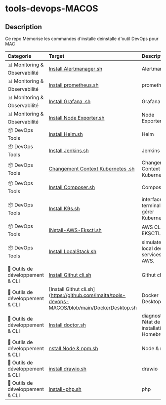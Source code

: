 # tools-devops-MACOS
## Description

Ce repo Mémorise les commandes d'installe deinstalle d'outil DevOps pour MAC

| Categorie| Target | Description|
| :--- | :---  | :---   |
| 📊 Monitoring & Observabilité | [Install Alertmanager.sh](https://github.com/lmalta/tools-devops-MACOS/blob/main/Install%20Alertmanager.sh) |  Alertmanager | 
| 📊 Monitoring & Observabilité | [Install prometheus.sh](https://github.com/lmalta/tools-devops-MACOS/blob/main/Install%20prometheus.sh) |  prometheus | 
| 📊 Monitoring & Observabilité | [Install Grafana .sh](https://github.com/lmalta/tools-devops-MACOS/blob/main/Install%20Grafana%20.sh) |  Grafana | 
| 📊 Monitoring & Observabilité | [Install Node Exporter.sh](https://github.com/lmalta/tools-devops-MACOS/blob/main/Install%20Node%20Exporter.sh) |  Node Exporter | 
| 📦 DevOps Tools| [Install Helm.sh](https://github.com/lmalta/tools-devops-MACOS/blob/main/Install%20Helm%20.sh) | Helm | 
| 📦 DevOps Tools| [Install Jenkins.sh](https://github.com/lmalta/tools-devops-MACOS/blob/main/Install%20Jenkins.sh) |  Jenkins | 
| 📦 DevOps Tools| [Changement Context Kubernetes .sh](https://github.com/lmalta/tools-devops-MACOS/blob/main/Changement%20Context%20Kubernetes%20.sh) | Changement Context Kubernetes | 
| 📦 DevOps Tools| [Install Composer.sh](https://github.com/lmalta/tools-devops-MACOS/blob/main/Install%20Composer.sh) |  Composer | 
| 📦 DevOps Tools| [Install K9s.sh](https://github.com/lmalta/tools-devops-MACOS/blob/main/Install%20K9s.sh) |  interface en terminal pour gérer Kubernetes | 
| 📦 DevOps Tools| [INstall-AWS-Eksctl.sh ](https://github.com/lmalta/tools-devops-MACOS/blob/main/INstall-AWS-Eksctl.sh ) |  AWS CLI and EKSCTL | 
| 📦 DevOps Tools| [Install LocalStack.sh](https://github.com/lmalta/tools-devops-MACOS/blob/main/Install%20LocalStack.sh) |  simulateur local des services AWS. | 
| 🧰 Outils de développement & CLI| [Install Githut cli.sh](https://github.com/lmalta/tools-devops-MACOS/blob/main/Install%20Githut%20cli.sh) |  Githut cli | 
| 🧰 Outils de développement & CLI| [Install Githut cli.sh](https://github.com/lmalta/tools-devops-MACOS/blob/main/DockerDesktop.sh | Docker Desktop | 
| 🧰 Outils de développement & CLI| [Install doctor.sh](https://github.com/lmalta/tools-devops-MACOS/blob/main/Install%20doctor.sh) |  diagnostiquer l’état de ton installation Homebrew | 
| 🧰 Outils de développement & CLI| [nstall Node & npm.sh](https://github.com/lmalta/tools-devops-MACOS/blob/main/Install%20Node%20%26%20npm.sh) |  Node & npm | 
| 🧰 Outils de développement & CLI| [install drawio.sh](https://github.com/lmalta/tools-devops-MACOS/blob/main/install%20drawio.sh) |  drawio | 
| 🧰 Outils de développement & CLI| [install-php.sh](https://github.com/lmalta/tools-devops-MACOS/blob/main/install-php.sh) | php | 
